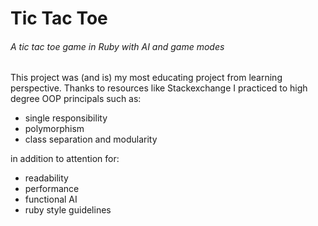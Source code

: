 # Tic Tac Toe
###### A tic tac toe game in Ruby with AI and game modes

This project was (and is) my most educating project from learning perspective. Thanks to resources like Stackexchange I practiced to high degree OOP principals such as:
* single responsibility
* polymorphism
* class separation and modularity

in addition to attention for:
* readability
* performance
* functional AI
* ruby style guidelines
